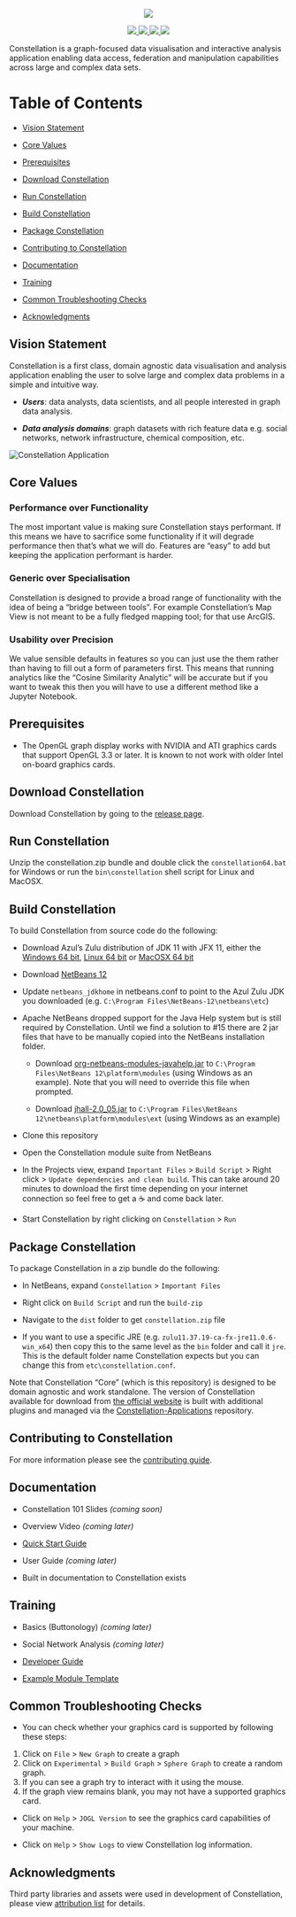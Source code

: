 <p align="center">
<img src="./docs/constellation-logo.png"/>
</p>
<p align="center">
<a href="https://travis-ci.com/constellation-app/constellation" alt="travis-ci">
<img src="https://travis-ci.com/constellation-app/constellation.svg?branch=master"/>
</a>
<!--  <a href="https://sonarcloud.io/dashboard?id=constellation-app_constellation" alt="Quality Gate Status">
    <img src="https://sonarcloud.io/api/project_badges/measure?project=constellation-app_constellation&metric=alert_status"/>
  </a>    -->
<a href="https://github.com/constellation-app/constellation/releases" alt="Release downloads">
<img src="https://img.shields.io/github/downloads/constellation-app/constellation/total.svg"/>
<a href="https://github.com/constellation-app/constellation/blob/master/CONTRIBUTING.md" alt="contributions welcome">
<img src="https://img.shields.io/badge/contributions-welcome-brightgreen.svg"/>
</a>
<a href="https://github.com/constellation-app/constellation/blob/master/LICENSE" alt="license">
<img src="https://img.shields.io/github/license/constellation-app/constellation.svg"/>
</a>
</p>

Constellation is a graph-focused data visualisation and interactive
analysis application enabling data access, federation and manipulation
capabilities across large and complex data sets.

# Table of Contents

-   [Vision Statement](#vision-statement)

-   [Core Values](#core-values)

-   [Prerequisites](#prerequisites)

-   [Download Constellation](#download-constellation)

-   [Run Constellation](#run-constellation)

-   [Build Constellation](#build-constellation)

-   [Package Constellation](#package-constellation)

-   [Contributing to Constellation](#contributing-to-constellation)

-   [Documentation](#documentation)

-   [Training](#training)

-   [Common Troubleshooting Checks](#common-troubleshooting-checks)

-   [Acknowledgments](#acknowledgments)

## Vision Statement

Constellation is a first class, domain agnostic data visualisation and
analysis application enabling the user to solve large and complex data
problems in a simple and intuitive way.

-   ***Users***: data analysts, data scientists, and all people
    interested in graph data analysis.

-   ***Data analysis domains***: graph datasets with rich feature data
    e.g. social networks, network infrastructure, chemical composition,
    etc.

![Constellation Application](docs/screenshot.png)

## Core Values

### Performance over Functionality

The most important value is making sure Constellation stays performant.
If this means we have to sacrifice some functionality if it will degrade
performance then that’s what we will do. Features are “easy” to add but
keeping the application performant is harder.

### Generic over Specialisation

Constellation is designed to provide a broad range of functionality with
the idea of being a “bridge between tools”. For example Constellation’s
Map View is not meant to be a fully fledged mapping tool; for that use
ArcGIS.

### Usability over Precision

We value sensible defaults in features so you can just use the them
rather than having to fill out a form of parameters first. This means
that running analytics like the “Cosine Similarity Analytic” will be
accurate but if you want to tweak this then you will have to use a
different method like a Jupyter Notebook.

## Prerequisites

-   The OpenGL graph display works with NVIDIA and ATI graphics cards
    that support OpenGL 3.3 or later. It is known to not work with older
    Intel on-board graphics cards.

## Download Constellation

Download Constellation by going to the [release
page](https://github.com/constellation-app/constellation/releases).

## Run Constellation

Unzip the constellation.zip bundle and double click the
`constellation64.bat` for Windows or run the `bin\constellation` shell
script for Linux and MacOSX.

## Build Constellation

To build Constellation from source code do the following:

-   Download Azul’s Zulu distribution of JDK 11 with JFX 11, either the
    [Windows 64
    bit](https://cdn.azul.com/zulu/bin/zulu11.37.19-ca-fx-jdk11.0.6-win_x64.zip),
    [Linux 64
    bit](https://cdn.azul.com/zulu/bin/zulu11.37.19-ca-fx-jdk11.0.6-linux_x64.tar.gz)
    or [MacOSX 64
    bit](https://cdn.azul.com/zulu/bin/zulu11.37.19-ca-fx-jdk11.0.6-macosx_x64.tar.gz)

-   Download [NetBeans
    12](https://netbeans.apache.org/download/nb120/nb120.html)

-   Update `netbeans_jdkhome` in netbeans.conf to point to the Azul Zulu
    JDK you downloaded
    (e.g. `C:\Program Files\NetBeans-12\netbeans\etc`)

-   Apache NetBeans dropped support for the Java Help system but is
    still required by Constellation. Until we find a solution to \#15
    there are 2 jar files that have to be manually copied into the
    NetBeans installation folder.

    -   Download
        [org-netbeans-modules-javahelp.jar](https://github.com/constellation-app/third-party-dependencies/blob/master/NetBeans%20Help/org-netbeans-modules-javahelp.jar?raw=true)
        to `C:\Program Files\NetBeans 12\platform\modules` (using
        Windows as an example). Note that you will need to override this
        file when prompted.

    -   Download
        [jhall-2.0\_05.jar](https://github.com/constellation-app/third-party-dependencies/blob/master/NetBeans%20Help/jhall-2.0_05.jar?raw=true)
        to `C:\Program Files\NetBeans 12\netbeans\platform\modules\ext`
        (using Windows as an example)

-   Clone this repository

-   Open the Constellation module suite from NetBeans

-   In the Projects view, expand `Important Files` &gt;
    `Build Script` &gt; Right click &gt;
    `Update dependencies and clean build`. This can take around 20
    minutes to download the first time depending on your internet
    connection so feel free to get a :coffee: and come back later.

-   Start Constellation by right clicking on `Constellation` &gt; `Run`

## Package Constellation

To package Constellation in a zip bundle do the following:

-   In NetBeans, expand `Constellation` &gt; `Important Files`

-   Right click on `Build Script` and run the `build-zip`

-   Navigate to the `dist` folder to get `constellation.zip` file

-   If you want to use a specific JRE
    (e.g. `zulu11.37.19-ca-fx-jre11.0.6-win_x64`) then copy this to the
    same level as the `bin` folder and call it `jre`. This is the
    default folder name Constellation expects but you can change this
    from `etc\constellation.conf`.

Note that Constellation “Core” (which is this repository) is designed to
be domain agnostic and work standalone. The version of Constellation
available for download from [the official
website](https://constellation-app.com) is built with additional plugins
and managed via the
[Constellation-Applications](https://github.com/constellation-app/constellation-applications)
repository.

## Contributing to Constellation

For more information please see the [contributing
guide](CONTRIBUTING.md).

## Documentation

-   Constellation 101 Slides *(coming soon)*

-   Overview Video *(coming later)*

-   [Quick Start Guide](docs/Constellation_Quick_Start_Guide.pdf)

-   User Guide *(coming later)*

-   Built in documentation to Constellation exists

## Training

-   Basics (Buttonology) *(coming later)*

-   Social Network Analysis *(coming later)*

-   [Developer
    Guide](https://github.com/constellation-app/constellation-training/tree/master/Developer%20Training)

-   [Example Module
    Template](https://github.com/constellation-app/constellation-module-example)

## Common Troubleshooting Checks

-   You can check whether your graphics card is supported by following
    these steps:

1.  Click on `File` &gt; `New Graph` to create a graph
2.  Click on `Experimental` &gt; `Build Graph` &gt; `Sphere Graph` to
    create a random graph.
3.  If you can see a graph try to interact with it using the mouse.
4.  If the graph view remains blank, you may not have a supported
    graphics card.

-   Click on `Help` &gt; `JOGL Version` to see the graphics card
    capabilities of your machine.

-   Click on `Help` &gt; `Show Logs` to view Constellation log
    information.

## Acknowledgments

Third party libraries and assets were used in development of
Constellation, please view [attribution list](ATTRIBUTION.md) for
details.
